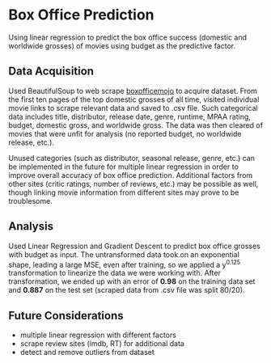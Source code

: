 # Box Office Prediction
Using linear regression to predict the box office success (domestic and worldwide grosses) of movies using budget as the predictive factor.

## Data Acquisition
Used BeautifulSoup to web scrape [boxofficemojo](https://www.boxofficemojo.com/) to acquire dataset. From the first ten pages of the top domestic grosses of all time, visited individual movie links to scrape relevant data and saved to .csv file. Such categorical data includes title, distributor, release date, genre, runtime, MPAA rating, budget, domestic gross, and worldwide gross. The data was then cleared of movies that were unfit for analysis (no reported budget, no worldwide release, etc.).

Unused categories (such as distributor, seasonal release, genre, etc.) can be implemented in the future for multiple linear regression in order to improve overall accuracy of box office prediction. Additional factors from other sites (critic ratings, number of reviews, etc.) may be possible as well, though linking movie information from different sites may prove to be troublesome.

## Analysis
Used Linear Regression and Gradient Descent to predict box office grosses with budget as input. The untransformed data took on an exponential shape, leading a large MSE, even after training, so we applied a y<sup>0.125</sup> transformation to linearize the data we were working with. After transformation, we ended up with an error of **0.98** on the training data set and **0.887** on the test set (scraped data from .csv file was split 80/20).

## Future Considerations
* multiple linear regression with different factors
* scrape review sites (imdb, RT) for additional data
* detect and remove outliers from dataset
